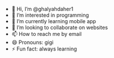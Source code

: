 - 👋 Hi, I’m @ghalyahdaher1
- 👀 I’m interested in programming 
- 🌱 I’m currently learning mobile app
- 💞️ I’m looking to collaborate on websites
- 📫 How to reach me by email
- 😄 Pronouns: gigi
- ⚡ Fun fact: always learning

<!---
ghalyahdaher1/ghalyahdaher1 is a ✨ special ✨ repository because its `README.md` (this file) appears on your GitHub profile.
You can click the Preview link to take a look at your changes.
--->
